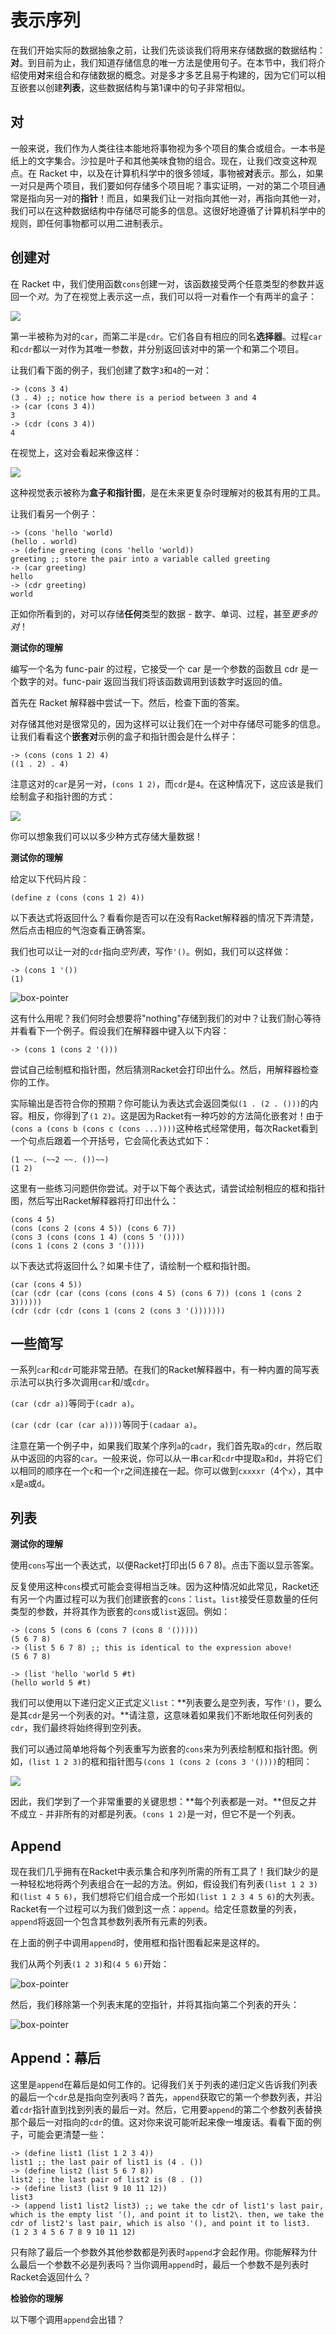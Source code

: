 # 表示序列

在我们开始实际的数据抽象之前，让我们先谈谈我们将用来存储数据的数据结构：**对**。到目前为止，我们知道存储信息的唯一方法是使用句子。在本节中，我们将介绍使用**对**来组合和存储数据的概念。对是多才多艺且易于构建的，因为它们可以相互嵌套以创建**列表**，这些数据结构与第1课中的句子非常相似。

## 对

一般来说，我们作为人类往往本能地将事物视为多个项目的集合或组合。一本书是纸上的文字集合。沙拉是叶子和其他美味食物的组合。现在，让我们改变这种观点。在 Racket 中，以及在计算机科学中的很多领域，事物被**对**表示。那么，如果一对只是两个项目，我们要如何存储多个项目呢？事实证明，一对的第二个项目通常是指向另一对的**指针**！而且，如果我们让一对指向其他一对，再指向其他一对，我们可以在这种数据结构中存储尽可能多的信息。这很好地遵循了计算机科学中的规则，即任何事物都可以用二进制表示。

## 创建对

在 Racket 中，我们使用函数`cons`创建一对，该函数接受两个任意类型的参数并返回一个*对*。为了在视觉上表示这一点，我们可以将一对看作一个有两半的盒子：

![](/static/04_empty_pair.png)

第一半被称为对的`car`，而第二半是`cdr`。它们各自有相应的同名**选择器**。过程`car`和`cdr`都以一对作为其唯一参数，并分别返回该对中的第一个和第二个项目。

让我们看下面的例子，我们创建了数字`3`和`4`的一对：

```
-> (cons 3 4)
(3 . 4) ;; notice how there is a period between 3 and 4
-> (car (cons 3 4))
3
-> (cdr (cons 3 4))
4 
```

在视觉上，这对会看起来像这样：

![](/static/04_pair_3_4.png)

这种视觉表示被称为**盒子和指针图**，是在未来更复杂时理解对的极其有用的工具。

让我们看另一个例子：

```
-> (cons 'hello 'world)
(hello . world)
-> (define greeting (cons 'hello 'world))
greeting ;; store the pair into a variable called greeting
-> (car greeting)
hello
-> (cdr greeting)
world 
```

正如你所看到的，对可以存储**任何**类型的数据 - 数字、单词、过程，甚至*更多的对*！

**测试你的理解**

编写一个名为 func-pair 的过程，它接受一个 car 是一个参数的函数且 cdr 是一个数字的对。func-pair 返回当我们将该函数调用到该数字时返回的值。

首先在 Racket 解释器中尝试一下。然后，检查下面的答案。

对存储其他对是很常见的，因为这样可以让我们在一个对中存储尽可能多的信息。让我们看看这个**嵌套对**示例的盒子和指针图会是什么样子：

```
-> (cons (cons 1 2) 4)
((1 . 2) . 4) 
```

注意这对的`car`是另一对，`(cons 1 2)`，而`cdr`是`4`。在这种情况下，这应该是我们绘制盒子和指针图的方式：

![](/static/04_pair_124.png)

你可以想象我们可以以多少种方式存储大量数据！

**测试你的理解**

给定以下代码片段：

```
(define z (cons (cons 1 2) 4))
```

以下表达式将返回什么？看看你是否可以在没有Racket解释器的情况下弄清楚，然后点击相应的气泡查看正确答案。

我们也可以让一对的`cdr`指向*空列表*，写作`'()`。例如，我们可以这样做：

```
-> (cons 1 '())
(1) 
```

![box-pointer](/static/04_list_1.png)

这有什么用呢？我们何时会想要将"nothing"存储到我们的对中？让我们耐心等待并看看下一个例子。假设我们在解释器中键入以下内容：

```
-> (cons 1 (cons 2 '())) 
```

尝试自己绘制框和指针图，然后猜测Racket会打印出什么。然后，用解释器检查你的工作。

实际输出是否符合你的预期？你可能认为表达式会返回类似`(1 . (2 . ()))`的内容。相反，你得到了`(1 2)`。这是因为Racket有一种巧妙的方法简化嵌套对！由于`(cons a (cons b (cons c (cons ...))))`这种格式经常使用，每次Racket看到一个句点后跟着一个开括号，它会简化表达式如下：

```
(1 ~~. (~~2 ~~. ())~~)
(1 2)
```

这里有一些练习问题供你尝试。对于以下每个表达式，请尝试绘制相应的框和指针图，然后写出Racket解释器将打印出什么：

```
(cons 4 5)
(cons (cons 2 (cons 4 5)) (cons 6 7))
(cons 3 (cons (cons 1 4) (cons 5 '())))
(cons 1 (cons 2 (cons 3 '()))) 
```

以下表达式将返回什么？如果卡住了，请绘制一个框和指针图。

```
(car (cons 4 5))
(car (cdr (car (cons (cons (cons 4 5) (cons 6 7)) (cons 1 (cons 2 3))))))
(cdr (cdr (cdr (cons 1 (cons 2 (cons 3 '())))))) 
```

## 一些简写

一系列`car`和`cdr`可能非常丑陋。在我们的Racket解释器中，有一种内置的简写表示法可以执行多次调用`car`和/或`cdr`。

`(car (cdr a))`等同于`(cadr a)`。

`(car (cdr (car (car a))))`等同于`(cadaar a)`。

注意在第一个例子中，如果我们取某个序列`a`的`cadr`，我们首先取`a`的`cdr`，然后取从中返回的内容的`car`。一般来说，你可以从一串`car`和`cdr`中提取`a`和`d`，并将它们以相同的顺序在一个`c`和一个`r`之间连接在一起。你可以做到`cxxxxr`（4个`x`），其中`x`是`a`或`d`。

## 列表

**测试你的理解**

使用`cons`写出一个表达式，以便Racket打印出(5 6 7 8)。点击下面以显示答案。

反复使用这种`cons`模式可能会变得相当乏味。因为这种情况如此常见，Racket还有另一个内置过程可以为我们创建嵌套的`cons`：`list`。`list`接受任意数量的任何类型的参数，并将其作为嵌套的`cons`或`list`返回。例如：

```
-> (cons 5 (cons 6 (cons 7 (cons 8 '()))))
(5 6 7 8)
-> (list 5 6 7 8) ;; this is identical to the expression above!
(5 6 7 8)

-> (list 'hello 'world 5 #t)
(hello world 5 #t) 
```

我们可以使用以下递归定义正式定义`list`：**列表要么是空列表，写作`'()`，要么是其`cdr`是另一个列表的对。**请注意，这意味着如果我们不断地取任何列表的`cdr`，我们最终将始终得到空列表。

我们可以通过简单地将每个列表重写为嵌套的`cons`来为列表绘制框和指针图。例如，`(list 1 2 3)`的框和指针图与`(cons 1 (cons 2 (cons 3 '())))`的相同：

![](/static/04_list_123.png)

因此，我们学到了一个非常重要的关键思想：**每个列表都是一对。**但反之并不成立 - 并非所有的对都是列表。`(cons 1 2)`是一对，但它不是一个列表。

## Append

现在我们几乎拥有在Racket中表示集合和序列所需的所有工具了！我们缺少的是一种轻松地将两个列表组合在一起的方法。例如，假设我们有列表`(list 1 2 3)`和`(list 4 5 6)`，我们想将它们组合成一个形如`(list 1 2 3 4 5 6)`的大列表。Racket有一个过程可以为我们做到这一点：`append`。给定任意数量的列表，`append`将返回一个包含其参数列表所有元素的列表。

在上面的例子中调用`append`时，使用框和指针图看起来是这样的。

我们从两个列表`(1 2 3)`和`(4 5 6)`开始：

![box-pointer](/static/04_append1.png)

然后，我们移除第一个列表末尾的空指针，并将其指向第二个列表的开头：

![box-pointer](/static/04_append2.png)

## Append：幕后

这里是`append`在幕后是如何工作的。记得我们关于列表的递归定义告诉我们列表的最后一个`cdr`总是指向空列表吗？首先，`append`获取它的第一个参数列表，并沿着`cdr`指针直到找到列表的最后一对。然后，它用要`append`的第二个参数列表替换那个最后一对指向的`cdr`的值。这对你来说可能听起来像一堆废话。看看下面的例子，可能会更清楚一些：

```
-> (define list1 (list 1 2 3 4))
list1 ;; the last pair of list1 is (4 . ())
-> (define list2 (list 5 6 7 8))
list2 ;; the last pair of list2 is (8 . ())
-> (define list3 (list 9 10 11 12))
list3
-> (append list1 list2 list3) ;; we take the cdr of list1's last pair, which is the empty list '(), and point it to list2\. then, we take the cdr of list2's last pair, which is also '(), and point it to list3.
(1 2 3 4 5 6 7 8 9 10 11 12) 
```

只有除了最后一个参数外其他参数都是列表时`append`才会起作用。你能解释为什么最后一个参数不必是列表吗？当你调用`append`时，最后一个参数不是列表时Racket会返回什么？

**检验你的理解**

以下哪个调用`append`会出错？
